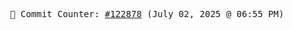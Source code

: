 <p align="center">
    <samp>
        📮 Commit Counter: <a href="https://github.com/Javascript-void0/Javascript-void0/commits/main">#122878</a> (July 02, 2025 @ 06:55 PM)
    </samp>
</p>